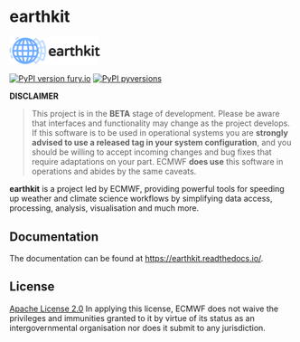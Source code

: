 # earthkit

<img src="https://github.com/ecmwf/logos/raw/refs/heads/main/logos/earthkit/earthkit-light.svg" width="160">

[![PyPI version fury.io](https://badge.fury.io/py/earthkit.svg)](https://pypi.python.org/pypi/earthkit/)
[![PyPI pyversions](https://img.shields.io/pypi/pyversions/earthkit.svg)](https://pypi.python.org/pypi/earthkit/)

**DISCLAIMER**

> This project is in the **BETA** stage of development. Please be aware that interfaces and functionality may change as the project develops. If this software is to be used in operational systems you are **strongly advised to use a released tag in your system configuration**, and you should be willing to accept incoming changes and bug fixes that require adaptations on your part. ECMWF **does use** this software in operations and abides by the same caveats.

**earthkit** is a project led by ECMWF, providing powerful tools for speeding up weather and climate science workflows by simplifying data access, processing, analysis, visualisation and much more.

## Documentation

The documentation can be found at https://earthkit.readthedocs.io/.

## License

[Apache License 2.0](LICENSE) In applying this license, ECMWF does not waive the privileges and immunities
granted to it by virtue of its status as an intergovernmental organisation nor does it submit to any jurisdiction.

